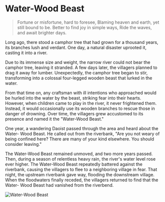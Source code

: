 # Water-Wood Beast

> Fortune or misfortune, hard to foresee,
> Blaming heaven and earth, yet still bound to be.
> Better to find joy in simple ways,
> Ride the waves, and await brighter days.

Long ago, there stood a camphor tree that had grown for a thousand
years, its branches lush and verdant. One day, a natural disaster uprooted
it, casting it into a river.

Due to its immense size and weight, the narrow river could not bear the
camphor tree, leaving it stranded. A few days later, the villagers planned to
drag it away for lumber. Unexpectedly, the camphor tree began to stir,
transforming into a colossal four-legged wooden beast that lurked in the
water.

From that time on, any craftsman with ill intentions who approached
would be hurled into the water by the beast, striking fear into their hearts.
However, when children came to play in the river, it never frightened
them. Instead, it would occasionally use its wooden branches to rescue
those in danger of drowning. Over time, the villagers grew accustomed to
its presence and named it the "Water-Wood Beast."

One year, a wandering Daoist passed through the area and heard about the
Water- Wood Beast. He called out from the riverbank, "Are you not weary
of being confined here? There are many of your kind elsewhere. You
should consider leaving."

The Water-Wood Beast remained unmoved, and two more years passed.
Then, during a season of relentless heavy rain, the river's water level rose
ever higher. The Water-Wood Beast repeatedly battered against the
riverbank, causing the villagers to flee to a neighboring village in fear. That
night, the upstream riverbank gave way, flooding the downstream village.
When the floodwaters finally receded, the villagers returned to find that
the Water- Wood Beast had vanished from the riverbend.

![Water-Wood Beast](/image-20240827233948655.png)